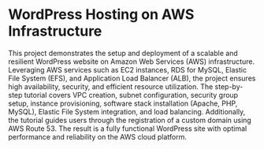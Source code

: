 # WordPress Hosting on AWS Infrastructure
This project demonstrates the setup and deployment of a scalable and resilient WordPress website on Amazon Web Services (AWS) infrastructure. Leveraging AWS services such as EC2 instances, RDS for MySQL, Elastic File System (EFS), and Application Load Balancer (ALB), the project ensures high availability, security, and efficient resource utilization. The step-by-step tutorial covers VPC creation, subnet configuration, security group setup, instance provisioning, software stack installation (Apache, PHP, MySQL), Elastic File System integration, and load balancing. Additionally, the tutorial guides users through the registration of a custom domain using AWS Route 53. The result is a fully functional WordPress site with optimal performance and reliability on the AWS cloud platform.
